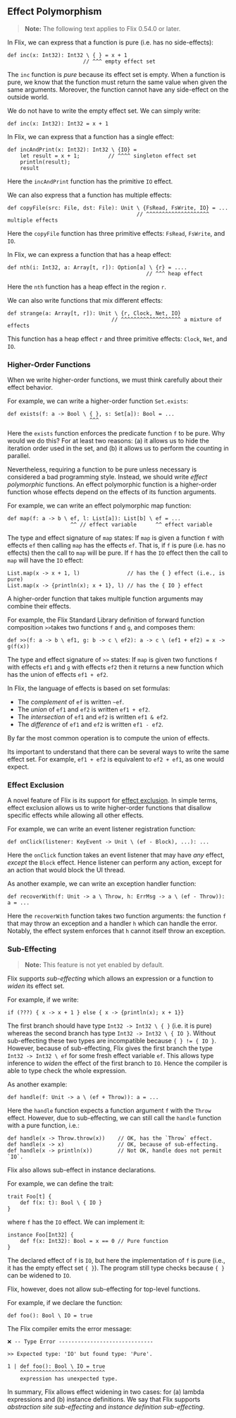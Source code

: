 ## Effect Polymorphism

> **Note:** The following text applies to Flix 0.54.0 or later.

In Flix, we can express that a function is pure (i.e. has no side-effects): 

```flix
def inc(x: Int32): Int32 \ { } = x + 1
                        // ^^^ empty effect set
```

The `inc` function is _pure_ because its effect set is empty. When a function is
pure, we know that the function must return the same value when given the same
arguments. Moreover, the function cannot have any side-effect on the outside
world. 

We do not have to write the empty effect set. We can simply write:

```flix
def inc(x: Int32): Int32 = x + 1
```

In Flix, we can express that a function has a single effect:

```flix
def incAndPrint(x: Int32): Int32 \ {IO} = 
    let result = x + 1;         // ^^^^ singleton effect set
    println(result);
    result
```


Here the `incAndPrint` function has the primitive `IO` effect. 

We can also express that a function has multiple effects:

```flix
def copyFile(src: File, dst: File): Unit \ {FsRead, FsWrite, IO} = ...
                                         // ^^^^^^^^^^^^^^^^^^^^ multiple effects
```

Here the `copyFile` function has three primitive effects: `FsRead`, `FsWrite`,
and `IO`.

In Flix, we can express a function that has a heap effect:

```flix
def nth(i: Int32, a: Array[t, r]): Option[a] \ {r} = ....
                                            // ^^^ heap effect
```

Here the `nth` function has a heap effect in the region `r`.

We can also write functions that mix different effects:

```flix
def strange(a: Array[t, r]): Unit \ {r, Clock, Net, IO} 
                                 // ^^^^^^^^^^^^^^^^^^^ a mixture of effects
```

This function has a heap effect `r` and three primitive effects: `Clock`,
`Net`, and `IO`.

### Higher-Order Functions

When we write higher-order functions, we must think carefully about their effect behavior. 

For example, we can write a higher-order function `Set.exists`:

```flix
def exists(f: a -> Bool \ { }, s: Set[a]): Bool = ...
                          ^^^
```

Here the `exists` function enforces the predicate function `f` to be pure. Why
would we do this? For at least two reasons: (a) it allows us to hide the
iteration order used in the set, and (b) it allows us to perform the counting in
parallel. 

Nevertheless, requiring a function to be pure unless necessary is considered a
bad programming style. Instead, we should write _effect polymorphic_ functions.
An effect polymorphic function is a higher-order function whose effects depend
on the effects of its function arguments. 

For example, we can write an effect polymorphic map function:

```flix
def map(f: a -> b \ ef, l: List[a]): List[b] \ ef = ...
                    ^^ // effect variable      ^^ effect variable
```

The type and effect signature of `map` states: If `map` is given a function `f`
with effects `ef` then calling `map` has the effects `ef`. That is, if `f` is
pure (i.e. has no effects) then the call to `map` will be pure. If `f` has the
`IO` effect then the call to `map` will have the `IO` effect: 


```flix
List.map(x -> x + 1, l)               // has the { } effect (i.e., is pure)
List.map(x -> {println(x); x + 1}, l) // has the { IO } effect
```

A higher-order function that takes multiple function arguments may combine their
effects.

For example, the Flix Standard Library definition of forward function
composition `>>`takes two functions `f` and `g`, and composes them: 

```flix
def >>(f: a -> b \ ef1, g: b -> c \ ef2): a -> c \ (ef1 + ef2) = x -> g(f(x))
```

The type and effect signature of `>>` states: If `map` is given two functions
`f` with effects `ef1` and `g` with effects `ef2` then it returns a new function
which has the union of effects `ef1 + ef2`. 

In Flix, the language of effects is based on set formulas:

- The *complement* of `ef` is written `~ef`.
- The *union* of `ef1` and `ef2` is written `ef1 + ef2`.
- The *intersection* of `ef1` and `ef2` is written `ef1 & ef2`.
- The *difference* of `ef1` and `ef2` is written `ef1 - ef2`.

By far the most common operation is to compute the union of effects.

Its important to understand that there can be several ways to write the same
effect set. For example, `ef1 + ef2` is equivalent to `ef2 + ef1`, as one would
expect. 

### Effect Exclusion

A novel feature of Flix is its support for [effect
exclusion](https://dl.acm.org/doi/abs/10.1145/3607846). In simple terms, effect
exclusion allows us to write higher-order functions that disallow specific
effects while allowing all other effects. 

For example, we can write an event listener registration function: 

```flix
def onClick(listener: KeyEvent -> Unit \ (ef - Block), ...): ... 
```

Here the `onClick` function takes an event listener that may have _any_ effect,
_except_ the `Block` effect. Hence listener can perform any action, except for
an action that would block the UI thread.

As another example, we can write an exception handler function:

```flix
def recoverWith(f: Unit -> a \ Throw, h: ErrMsg -> a \ (ef - Throw)): a = ... 
```

Here the `recoverWith` function takes two function arguments: the function `f`
that may throw an exception and a handler `h` which can handle the error.
Notably, the effect system enforces that `h` cannot itself throw an exception.

### Sub-Effecting

> **Note:** This feature is not yet enabled by default.

Flix supports _sub-effecting_ which allows an expression or a function to
_widen_ its effect set. 

For example, if we write:

```flix
if (???) { x -> x + 1 } else { x -> {println(x); x + 1}}
```

The first branch should have type `Int32 -> Int32 \ { }` (i.e. it is pure)
whereas the second branch has type `Int32 -> Int32 \ { IO }`. Without
sub-effecting these two types are incompatible because `{ } != { IO }`. However,
because of sub-effecting, Flix gives the first branch the type `Int32 -> Int32 \
ef` for some fresh effect variable `ef`. This allows type inference to _widen_
the effect of the first branch to `IO`. Hence the compiler is able to type check
the whole expression. 

As another example:

```flix
def handle(f: Unit -> a \ (ef + Throw)): a = ...
```

Here the `handle` function expects a function argument `f` with the `Throw`
effect. However, due to sub-effecting, we can still call the `handle` function
with a pure function, i.e.:

```flix
def handle(x -> Throw.throw(x))    // OK, has the `Throw` effect.
def handle(x -> x)                 // OK, because of sub-effecting.
def handle(x -> println(x))        // Not OK, handle does not permit `IO`.
```

Flix also allows sub-effect in instance declarations. 

For example, we can define the trait:

```flix
trait Foo[t] {
    def f(x: t): Bool \ { IO }
}
```

where `f` has the `IO` effect. We can implement it: 

```flix
instance Foo[Int32] {
    def f(x: Int32): Bool = x == 0 // Pure function
}
```

The declared effect of `f` is `IO`, but here the implementation of `f` is pure
(i.e., it has the empty effect set `{ }`). The program still type checks because
`{ }` can be widened to `IO`.

Flix, however, does not allow sub-effecting for top-level functions.

For example, if we declare the function:

```flix
def foo(): Bool \ IO = true
```

The Flix compiler emits the error message:

```
❌ -- Type Error ------------------------------

>> Expected type: 'IO' but found type: 'Pure'.

1 | def foo(): Bool \ IO = true
    ^^^^^^^^^^^^^^^^^^^^^^^^^^^
    expression has unexpected type.
```

In summary, Flix allows effect widening in two cases: for (a) lambda expressions
and (b) instance definitions. We say that Flix supports _abstraction site
sub-effecting_ and _instance definition sub-effecting_. 
